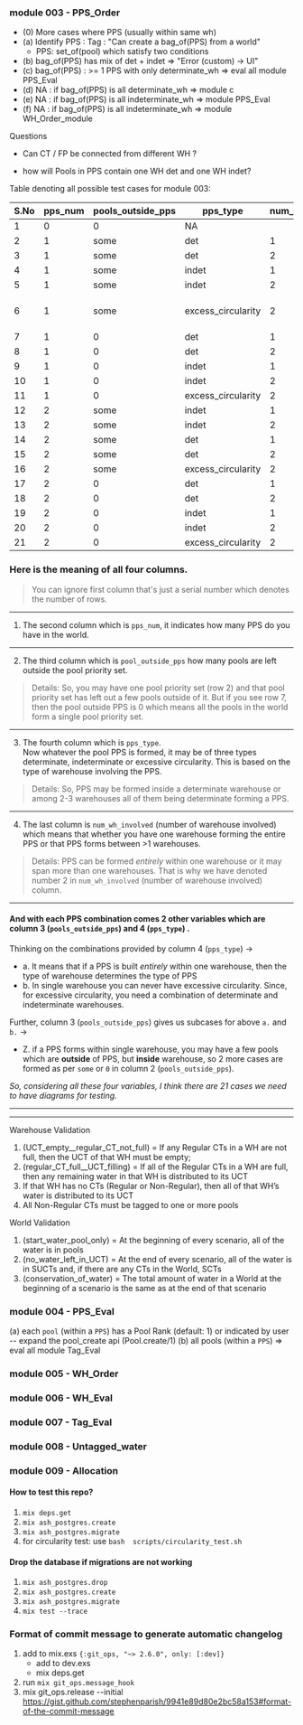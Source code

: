 
### module 003 - PPS_Order

* (0) More cases where PPS (usually within same wh)
* (a) Identify PPS : Tag : "Can create a bag_of(PPS) from a world"
    * PPS: set_of(pool) which satisfy two conditions
* (b) bag_of(PPS) has mix of det + indet => "Error (custom) -> UI"
* (c) bag_of(PPS) :  >= 1 PPS with only determinate_wh => eval all module PPS_Eval
* (d) NA : if bag_of(PPS) is all determinate_wh => module c
* (e) NA : if bag_of(PPS) is all indeterminate_wh => module PPS_Eval
* (f) NA : if bag_of(PPS) is all indeterminate_wh => module WH_Order_module

Questions
* Can CT / FP be connected from different WH ?
- how will Pools in PPS contain one WH det and one WH indet?  

Table denoting all possible test cases for module 003: 

| S.No | pps_num | pools_outside_pps | pps_type           | num_wh_involved | remark                |
|------|---------|-------------------|--------------------|-----------------|-----------------------|
| 1    | 0       | 0                 | NA                 |                 |                       |
| 2    | 1       | some              | det                | 1               |                       |
| 3    | 1       | some              | det                | 2               |                       |
| 4    | 1       | some              | indet              | 1               |                       |
| 5    | 1       | some              | indet              | 2               |                       |
| 6    | 1       | some              | excess_circularity | 2               | mix of indet + det wh |
| 7    | 1       | 0                 | det                | 1               |                       |
| 8    | 1       | 0                 | det                | 2               |                       |
| 9    | 1       | 0                 | indet              | 1               |                       |
| 10   | 1       | 0                 | indet              | 2               |                       |
| 11   | 1       | 0                 | excess_circularity | 2               | [ ]                   |
| 12   | 2       | some              | indet              | 1               |                       |
| 13   | 2       | some              | indet              | 2               |                       |
| 14   | 2       | some              | det                | 1               |                       |
| 15   | 2       | some              | det                | 2               |                       |
| 16   | 2       | some              | excess_circularity | 2               |                       |
| 17   | 2       | 0                 | det                | 1               |                       |
| 18   | 2       | 0                 | det                | 2               |                       |
| 19   | 2       | 0                 | indet              | 1               |                       |
| 20   | 2       | 0                 | indet              | 2               |                       |
| 21   | 2       | 0                 | excess_circularity | 2               |                       |


### Here is the meaning of all four columns. 

> You can ignore first column that's just a serial number which denotes the number of rows. 

--- 


1. The second column which is `pps_num`, it indicates how many PPS do you have in the world. 
--- 

2. The third column which is `pool_outside_pps` how many pools are left outside the pool priority set.

> Details:  So, you may have one pool priority set (row 2) and that pool priority set has left out a few pools outside of it.
But if you see row 7, then the pool outside PPS is 0 which means all the pools in the world form a single pool priority set. 

--- 


3. The fourth column which is `pps_type`.  
Now whatever the pool PPS is formed, it may be of three types determinate, indeterminate or excessive circularity. This is based on the type of warehouse involving the PPS. 

> Details: So, PPS may be formed inside a determinate warehouse or among 2-3 warehouses all of them being determinate forming a PPS. 
--- 
 

4.  The last column is `num_wh_involved` (number of warehouse involved) which means that whether you have one warehouse forming the entire PPS or that PPS forms between >1 warehouses. 

> Details: PPS can be formed _entirely_ within one warehouse or it may span more than one warehouses. That is why we have denoted number 2 in `num_wh_involved` (number of warehouse involved) column. 

--- 

#### And with each PPS combination comes 2 other variables which are column 3 (`pools_outside_pps`) and 4 (`pps_type`) . 

Thinking on the combinations provided by column 4 (`pps_type`) -> 

* a. It means that if a PPS is built _entirely_ within one warehouse, then the type of warehouse determines the type of PPS 
* b. In single warehouse you can never have excessive circularity. Since, for excessive circularity, you need a combination of determinate and indeterminate warehouses.
 

Further, column 3 (`pools_outside_pps`) gives us subcases for above `a.` and `b.` -> 
* Z. if a PPS forms within single warehouse, you may have a few pools which are **outside** of PPS, but **inside** warehouse, so 2 more cases are formed as per `some` or `0` in column 2 (`pools_outside_pps`).

_So, considering all these four variables, I think there are 21 cases we need to have diagrams for testing._


--- 
--- 


Warehouse Validation 

1. (UCT_empty__regular_CT_not_full) = If any Regular CTs in a WH are not full, then the UCT of that WH must be empty;
2. (regular_CT_full__UCT_filling) =  If all of the Regular CTs in a WH are full, then any remaining water in that WH is distributed to its UCT
3. If that WH has no CTs (Regular or Non-Regular), then all of that WH’s water is distributed to its UCT
4. All Non-Regular CTs must be tagged to one or more pools


World Validation 

1. (start_water_pool_only) = At the beginning of every scenario, all of the water is in pools
2. (no_water_left_in_UCT) = At the end of every scenario, all of the water is in SUCTs and, if there are any CTs in the World, SCTs
3. (conservation_of_water) = The total amount of water in a World at the beginning of a scenario is the same as at the end of that scenario

### module 004 - PPS_Eval

(a) each `pool` (within a `PPS`) has a Pool Rank (default: 1) or indicated by user -- expand the pool_create api (Pool.create/1)
(b) all pools (within a `PPS`) => eval all module Tag_Eval


### module 005 - WH_Order

### module 006 -  WH_Eval

### module 007 -  Tag_Eval


### module 008 -  Untagged_water

### module 009 -  Allocation




#### How to test this repo?
1. `mix deps.get `
2. `mix ash_postgres.create`
3. `mix ash_postgres.migrate`
4. for circularity test: use `bash  scripts/circularity_test.sh`


#### Drop the database if migrations are not working
1. `mix ash_postgres.drop`
2. `mix ash_postgres.create`
3. `mix ash_postgres.migrate`
4. `mix test --trace`

### Format of commit message to generate automatic changelog
1. add to mix.exs
    `{:git_ops, "~> 2.6.0", only: [:dev]}`
    * add to dev.exs
    * mix deps.get
2. run `mix git_ops.message_hook`
3. mix git_ops.release --initial
https://gist.github.com/stephenparish/9941e89d80e2bc58a153#format-of-the-commit-message
